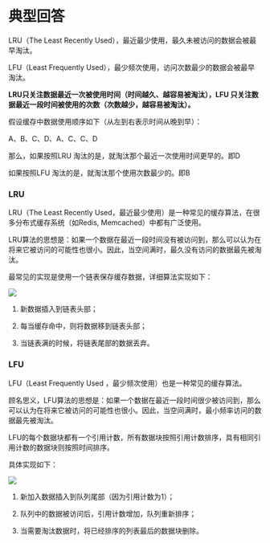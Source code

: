 # 典型回答


LRU（The Least Recently Used），最近最少使用，最久未被访问的数据会被最早淘汰。

LFU（Least Frequently Used），最少频次使用，访问次数最少的数据会被最早淘汰。



**LRU只关注数据最近一次被使用时间（时间越久、越容易被淘汰），LFU 只关注数据最近一段时间被使用的次数（次数越少，越容易被淘汰）。**



假设缓存中数据使用顺序如下（从左到右表示时间从晚到早）：



A、B、C、D、A、C、C、D



那么，如果按照LRU 淘汰的是，就淘汰那个最近一次使用时间更早的。即D

如果按照LFU 淘汰的是，就淘汰那个使用次数最少的。即B



### LRU


LRU（The Least Recently Used，最近最少使用）是一种常见的缓存算法，在很多分布式缓存系统（如Redis, Memcached）中都有广泛使用。



LRU算法的思想是：如果一个数据在最近一段时间没有被访问到，那么可以认为在将来它被访问的可能性也很小。因此，当空间满时，最久没有访问的数据最先被淘汰。



最常见的实现是使用一个链表保存缓存数据，详细算法实现如下：



![](https://cdn.nlark.com/yuque/0/2022/png/5378072/1672297308812-4613871f-5f49-45f9-92b6-057d948bc076.png)



1. 新数据插入到链表头部；

2. 每当缓存命中，则将数据移到链表头部；

3. 当链表满的时候，将链表尾部的数据丢弃。



### LFU
LFU（Least Frequently Used ，最少频次使用）也是一种常见的缓存算法。



顾名思义，LFU算法的思想是：如果一个数据在最近一段时间很少被访问到，那么可以认为在将来它被访问的可能性也很小。因此，当空间满时，最小频率访问的数据最先被淘汰。



LFU的每个数据块都有一个引用计数，所有数据块按照引用计数排序，具有相同引用计数的数据块则按照时间排序。



具体实现如下：



![](https://cdn.nlark.com/yuque/0/2022/png/5378072/1672297971423-6c8a07d7-d86f-484b-bcd0-2db14d5e83ac.png)



1. 新加入数据插入到队列尾部（因为引用计数为1）；

2. 队列中的数据被访问后，引用计数增加，队列重新排序；

3. 当需要淘汰数据时，将已经排序的列表最后的数据块删除。


